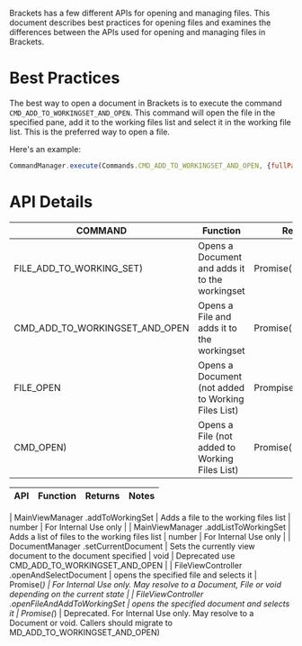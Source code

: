 Brackets has a few different APIs for opening and managing files.  This document describes best practices for opening files and examines the differences between the APIs used for opening and managing files in Brackets.

# Best Practices
The best way to open a document in Brackets is to execute the command `CMD_ADD_TO_WORKINGSET_AND_OPEN`.  This command will open the file in the specified pane, add it to the working files list and select it in the working file list.  This is the preferred way to open a file.

Here's an example:
```javascript
CommandManager.execute(Commands.CMD_ADD_TO_WORKINGSET_AND_OPEN, {fullPath: "./view/WorkingSetView.js", paneId: "first-pane"})
```


# API Details

| COMMAND | Function | Returns | Notes | 
| ------- | -------- | ------- | ----- |
| FILE_ADD_TO_WORKING_SET) | Opens a Document and adds it to the workingset | Promise(Document) | Deprecated. Use CMD_ADD_TO_WORKINGSET_AND_OPEN |
| CMD_ADD_TO_WORKINGSET_AND_OPEN | Opens a File and adds it to the workingset | Promise(File) | |
| FILE_OPEN | Opens a Document (not added to Working Files List) | Prompise(Document) | Deprecated. Use CMD_OPEN |
| CMD_OPEN) | Opens a File (not added to Working Files List) | Promise(File) |  |


| API     | Function | Returns | Notes | 
| ------- | -------- | ------- | ----- |

| MainViewManager .addToWorkingSet | Adds a file to the working files list | number | For Internal Use only |
| MainViewManager .addListToWorkingSet | Adds a list of files to the working files list | number | For Internal Use only |
| DocumentManager .setCurrentDocument | Sets the currently view document to the document specified  | void | Deprecated use CMD_ADD_TO_WORKINGSET_AND_OPEN |
| FileViewController .openAndSelectDocument | opens the specified file and selects it | Promise(*) | For Internal Use only. May resolve to a Document, File or void depending on the current state |
| FileViewController .openFileAndAddToWorkingSet | opens the specified document and selects it | Promise(*) | Deprecated. For Internal Use only. May resolve to a Document or void. Callers should migrate to MD_ADD_TO_WORKINGSET_AND_OPEN)



